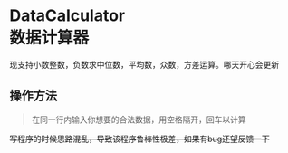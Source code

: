 # DataCalculator <br/> 数据计算器
现支持小数整数，负数求中位数，平均数，众数，方差运算。哪天开心会更新
<br/>
## 操作方法
>在同一行内输入你想要的合法数据，用空格隔开，回车以计算
>
~~写程序的时候思路混乱，导致该程序鲁棒性极差，如果有bug还望反馈一下~~
